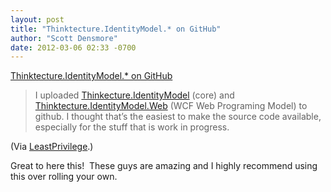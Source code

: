 ```yaml
---
layout: post
title: "Thinktecture.IdentityModel.* on GitHub"
author: "Scott Densmore"
date: 2012-03-06 02:33 -0700
---
```


[Thinktecture.IdentityModel.\* on GitHub](http://www.leastprivilege.com/ThinktectureIdentityModelOnGitHub.aspx)

> I uploaded [Thinkecture.IdentityModel](https://github.com/thinktecture/Thinktecture.IdentityModel) (core) and [Thinktecture.IdentityModel.Web](https://github.com/thinktecture/Thinktecture.IdentityModel.Web) (WCF Web Programing Model) to github.
> I thought that’s the easiest to make the source code available, especially for the stuff that is work in progress.

(Via [LeastPrivilege](http://www.leastprivilege.com/).)

Great to here this!  These guys are amazing and I highly recommend using this over rolling your own.